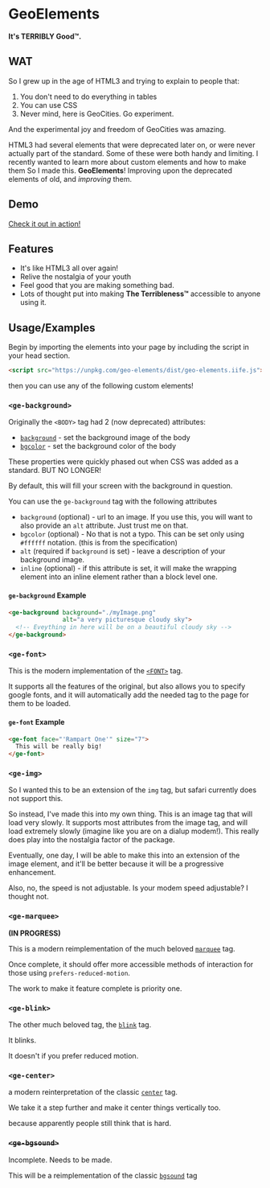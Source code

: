 
# GeoElements

**It's TERRIBLY Good&trade;.**

## WAT

So I grew up in the age of HTML3 and trying to explain to people that:

  1. You don't need to do everything in tables
  2. You can use CSS
  3. Never mind, here is GeoCities. Go experiment.

And the experimental joy and freedom of GeoCities was amazing. 

HTML3 had several elements that were deprecated later on, or were never actually part of the standard. Some of these 
were both handy and limiting. I recently wanted to learn more about custom elements and how to make them
So I made this. **GeoElements**! Improving upon the deprecated elements of old, and *improving* them.

## Demo

[Check it out in action!](https://geo-elements.netlify.app/)

## Features

- It's like HTML3 all over again!
- Relive the nostalgia of your youth
- Feel good that you are making something bad.
- Lots of thought put into making **The Terribleness&trade;** accessible to anyone using it.


## Usage/Examples

Begin by importing the elements into your page by including the script in your head section.
```html
<script src="https://unpkg.com/geo-elements/dist/geo-elements.iife.js"></script>
```

then you can use any of the following custom elements!


### `<ge-background>`

Originally the `<BODY>` tag had 2 (now deprecated) attributes:
 - [`background`](https://developer.mozilla.org/en-US/docs/Web/HTML/Element/body#attr-background) - set the background image of the body
 - [`bgcolor`](https://developer.mozilla.org/en-US/docs/Web/HTML/Element/body#attr-bgcolor) - set the background color of the body

These properties were quickly phased out when CSS was added as a standard. BUT NO LONGER! 

By default, this will fill your screen with the background in question.

You can use the `ge-background` tag with the following attributes

 - `background` (optional) - url to an image. If you use this, you will want to also provide an `alt` attribute. Just trust me on that.
 - `bgcolor` (optional) - No that is not a typo. This can be set only using `#ffffff` notation. (this is from the specification)
 - `alt` (required if `background` is set) - leave a description of your background image.
 - `inline` (optional) - if this attribute is set, it will make the wrapping element into an inline element rather than a block level one.

#### `ge-background` Example

```html
<ge-background background="./myImage.png" 
               alt="a very picturesque cloudy sky">
  <!-- Eveything in here will be on a beautiful cloudy sky -->
</ge-background>
```

### `<ge-font>`

This is the modern implementation of the [`<FONT>`](https://developer.mozilla.org/en-US/docs/Web/HTML/Element/font) tag.

It supports all the features of the original, but also allows you to specify google fonts, and it will automatically add
the needed tag to the page for them to be loaded.

#### `ge-font` Example

```html
<ge-font face="'Rampart One'" size="7">
  This will be really big!
</ge-font>
```

### `<ge-img>`

So I wanted this to be an extension of the `img` tag, but safari currently does not support this.

So instead, I've made this into my own thing. This is an image tag that will load very slowly. It supports most attributes
from the image tag, and will load extremely slowly (imagine like you are on a dialup modem!). This really does play into
the nostalgia factor of the package.

Eventually, one day, I will be able to make this into an extension of the image element, and it'll be better because it 
will be a progressive enhancement.

Also, no, the speed is not adjustable. Is your modem speed adjustable? I thought not.

### `<ge-marquee>`

**(IN PROGRESS)**


This is a modern reimplementation of the much beloved [`marquee`](https://developer.mozilla.org/en-US/docs/Web/HTML/Element/marquee) tag.

Once complete, it should offer more accessible methods of interaction for those using `prefers-reduced-motion`. 

The work to make it feature complete is priority one.

### `<ge-blink>`

The other much beloved tag, the [`blink`](https://developer.mozilla.org/en-US/docs/Web/HTML/Element/blink) tag.

It blinks.

It doesn't if you prefer reduced motion.

### `<ge-center>`

a modern reinterpretation of the classic [`center`](https://developer.mozilla.org/en-US/docs/Web/HTML/Element/center) tag.

We take it a step further and make it center things vertically too.

because apparently people still think that is hard.

### ~~`<ge-bgsound>`~~

Incomplete. Needs to be made.

This will be a reimplementation of the classic [`bgsound`](https://developer.mozilla.org/en-US/docs/Web/HTML/Element/bgsound) tag
